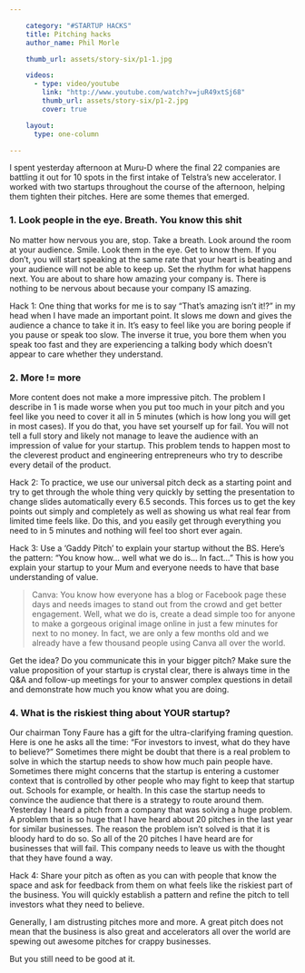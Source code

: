 ```yaml
---

    category: "#STARTUP HACKS"
    title: Pitching hacks
    author_name: Phil Morle

    thumb_url: assets/story-six/p1-1.jpg

    videos:
      - type: video/youtube
        link: "http://www.youtube.com/watch?v=juR49xtSj68"
        thumb_url: assets/story-six/p1-2.jpg
        cover: true

    layout:
      type: one-column

---
```


I spent yesterday afternoon at Muru-D where the final 22 companies are battling it out for 10 spots in the first intake of Telstra’s new accelerator. I worked with two startups throughout the course of the afternoon, helping them tighten their pitches. Here are some themes that emerged.

### 1. Look people in the eye. Breath. You know this shit

No matter how nervous you are, stop. Take a breath. Look around the room at your audience. Smile. Look them in the eye. Get to know them. If you don’t, you will start speaking at the same rate that your heart is beating and your audience will not be able to keep up. Set the rhythm for what happens next. You are about to share how amazing your company is. There is nothing to be nervous about because your company IS amazing.

Hack 1: One thing that works for me is to say “That’s amazing isn’t it!?” in my head when I have made an important point. It slows me down and gives the audience a chance to take it in. It’s easy to feel like you are boring people if you pause or speak too slow. The inverse it true, you bore them when you speak too fast and they are experiencing a talking body which doesn’t appear to care whether they understand.

###  2. More != more

More content does not make a more impressive pitch. The problem I describe in 1 is made worse when you put too much in your pitch and you feel like you need to cover it all in 5 minutes (which is how long you will get in most cases). If you do that, you have set yourself up for fail. You will not tell a full story and likely not manage to leave the audience with an impression of value for your startup. This problem tends to happen most to the cleverest product and engineering entrepreneurs who try to describe every detail of the product.

Hack 2: To practice, we use our universal pitch deck as a starting point and try to get through the whole thing very quickly by setting the presentation to change slides automatically every 6.5 seconds. This forces us to get the key points out simply and completely as well as showing us what real fear from limited time feels like. Do this, and you easily get through everything you need to in 5 minutes and nothing will feel too short ever again.

Hack 3: Use a ‘Gaddy Pitch’ to explain your startup without the BS. Here’s the pattern: “You know how… well what we do is… In fact…” This is how you explain your startup to your Mum and everyone needs to have that base understanding of value.

> Canva: You know how everyone has a blog or Facebook page these days and needs images to stand out from the crowd and get better engagement. Well, what we do is, create a dead simple too for anyone to make a gorgeous original image online in just a few minutes for next to no money. In fact, we are only a few months old and we already have a few thousand people using Canva all over the world.

Get the idea? Do you communicate this in your bigger pitch? Make sure the value proposition of your startup is crystal clear, there is always time in the Q&A and follow-up meetings for your to answer complex questions in detail and demonstrate how much you know what you are doing.

###  4. What is the riskiest thing about YOUR startup?

Our chairman Tony Faure has a gift for the ultra-clarifying framing question. Here is one he asks all the time: “For investors to invest, what do they have to believe?” Sometimes there might be doubt that there is a real problem to solve in which the startup needs to show how much pain people have. Sometimes there might concerns that the startup is entering a customer context that is controlled by other people who may fight to keep that startup out. Schools for example, or health. In this case the startup needs to convince the audience that there is a strategy to route around them. Yesterday I heard a pitch from a company that was solving a huge problem. A problem that is so huge that I have heard about 20 pitches in the last year for similar businesses. The reason the problem isn’t solved is that it is bloody hard to do so. So all of the 20 pitches I have heard are for businesses that will fail. This company needs to leave us with the thought that they have found a way.

Hack 4: Share your pitch as often as you can with people that know the space and ask for feedback from them on what feels like the riskiest part of the business. You will quickly establish a pattern and refine the pitch to tell investors what they need to believe.

Generally, I am distrusting pitches more and more. A great pitch does not mean that the business is also great and accelerators all over the world are spewing out awesome pitches for crappy businesses.

But you still need to be good at it.
